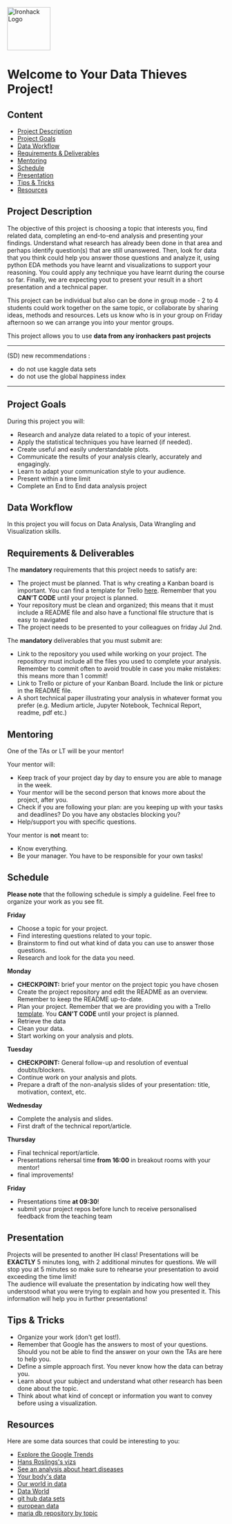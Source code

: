 <img src="https://bit.ly/2VnXWr2" alt="Ironhack Logo" width="100"/>

# Welcome to Your Data Thieves Project!


## Content
- [Project Description](#project-description)
- [Project Goals](#project-goals)
- [Data Workflow](#data-workflow)
- [Requirements & Deliverables](#requirements-&-deliverables)
- [Mentoring](#mentoring)
- [Schedule](#schedule)
- [Presentation](#presentation)
- [Tips & Tricks](#tips-&-tricks)
- [Resources](#resources)

## Project Description
The objective of this project is choosing a topic that interests you, find related data, completing an end-to-end analysis and presenting your findings. Understand what research has already been done in that area and perhaps identify question(s) that are still unanswered. Then, look for data that you think could help you answer those questions and analyze it, using python EDA methods you have learnt and visualizations to support your reasoning. You could apply any technique you have learnt during the course so far. Finally, we are expecting yout to present your result in a short presentation and a technical paper.

This project can be individual but also can be done in group mode - 2 to 4 students could work together on the same topic, or collaborate by sharing ideas, methods and resources. Lets us know who is in your group on Friday afternoon so we can arrange you into your mentor groups. 

This project allows you to use **data from any ironhackers past projects**


------------
(SD) new recommendations :
+ do not use kaggle data sets
+ do not use the global happiness index 
--------------

## Project Goals
During this project you will:
* Research and analyze data related to a topic of your interest.
* Apply the statistical techniques you have learned (if needed).
* Create useful and easily understandable plots.
* Communicate the results of your analysis clearly, accurately and engagingly.
* Learn to adapt your communication style to your audience.
* Present within a time limit 
* Complete an End to End data analysis project

## Data Workflow
In this project you will focus on Data Analysis, Data Wrangling and Visualization skills.

## Requirements & Deliverables
The **mandatory** requirements that this project needs to satisfy are:
* The project must be planned. That is why creating a Kanban board is important. You can find a template for Trello [here](https://trello.com/b/3KyyUMZa/collab-project). Remember that you **CAN'T CODE** until your project is planned.
* Your repository must be clean and organized; this means that it must include a README file and also have a functional file structure that is easy to navigated
* The project needs to be presented to your colleagues on friday Jul 2nd.

The **mandatory** deliverables that you must submit are:
* Link to the repository you used while working on your project. The repository must include all the files you used to complete your analysis. Remember to commit often to avoid trouble in case you make mistakes: this means more than 1 commit!
* Link to Trello or picture of your Kanban Board. Include the link or picture in the README file.
* A short technical paper illustrating your analysis in whatever format you prefer (e.g. Medium article, Jupyter Notebook, Technical Report, readme, pdf etc.)

## Mentoring
One of the TAs or LT will be your mentor!

Your mentor will:
* Keep track of your project day by day to ensure you are able to manage in the week.
* Your mentor will be the second person that knows more about the project, after you.
* Check if you are following your plan: are you keeping up with your tasks and deadlines? Do you have any obstacles blocking you?
* Help/support you with specific questions.

Your mentor is **not** meant to:
* Know everything.
* Be your manager. You have to be responsible for your own tasks!

## Schedule

**Please note** that the following schedule is simply a guideline. Feel free to organize your work as you see fit.

**Friday**
* Choose a topic for your project.
* Find interesting questions related to your topic.
* Brainstorm to find out what kind of data you can use to answer those questions.
* Research and look for the data you need.

**Monday**
* **CHECKPOINT:** brief your mentor on the project topic you have chosen
* Create the project repository and edit the README as an overview. Remember to keep the README up-to-date.
* Plan your project. Remember that we are providing you with a Trello [template](https://trello.com/b/3KyyUMZa/collab-project). You **CAN'T CODE** until your project is planned.
* Retrieve the data
* Clean your data.
* Start working on your analysis and plots.

**Tuesday**
* **CHECKPOINT:** General follow-up and resolution of eventual doubts/blockers.
* Continue work on your analysis and plots.
* Prepare a draft of the non-analysis slides of your presentation: title, motivation, context, etc.

**Wednesday**
* Complete the analysis and slides.
* First draft of the technical report/article.

**Thursday**
* Final technical report/article.
* Presentations rehersal time **from 16:00** in breakout rooms with your mentor!
* final improvements!

**Friday**
* Presentations time **at 09:30**!
* submit your project repos before lunch to receive personalised feedback from the teaching team

## Presentation  
Projects will be presented to another IH class! Presentations will be **EXACTLY** 5 minutes long, with 2 additional minutes for questions. We will stop you at 5 minutes so make sure to rehearse your presentation to avoid exceeding the time limit!  
The audience will evaluate the presentation by indicating how well they understood what you were trying to explain and how you presented it. This information will help you in further presentations!

## Tips & Tricks
* Organize your work (don't get lost!).
* Remember that Google has the answers to most of your questions. Should you not be able to find the answer on your own the TAs are here to help you.
* Define a simple approach first. You never know how the data can betray you.
* Learn about your subject and understand what other research has been done about the topic.
* Think about what kind of concept or information you want to convey before using a visualization.

## Resources
Here are some data sources that could be interesting to you:  
* [Explore the Google Trends](http://pages.today/trends4)  
* [Hans Roslings's vizs](http://b.link/ted52)  
* [See an analysis about heart diseases](http://b.link/kaggle10)  
* [Your body's data](http://body.media/ted6)
* [Our world in data](https://ourworldindata.org/blog)
* [Data World](https://data.world/)
* [git hub data sets](https://github.com/awesomedata/awesome-public-datasets#earthscience)
* [european data](https://data.europa.eu/en)
* [maria db repository by topic](https://relational.fit.cvut.cz/search)

